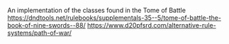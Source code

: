 An implementation of the classes found in the Tome of Battle
https://dndtools.net/rulebooks/supplementals-35--5/tome-of-battle-the-book-of-nine-swords--88/
https://www.d20pfsrd.com/alternative-rule-systems/path-of-war/